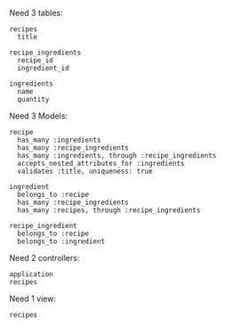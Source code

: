 Need 3 tables:

    recipes  
      title  

    recipe_ingredients  
      recipe_id  
      ingredient_id  

    ingredients   
      name  
      quantity  

Need 3 Models:

    recipe  
      has_many :ingredients  
      has_many :recipe_ingredients  
      has_many :ingredients, through :recipe_ingredients  
      accepts_nested_attributes_for :ingredients  
      validates :title, uniqueness: true

    ingredient  
      belongs_to :recipe  
      has_many :recipe_ingredients  
      has_many :recipes, through :recipe_ingredients  

    recipe_ingredient  
      belongs_to :recipe  
      belongs_to :ingredient  

Need 2 controllers:  

    application  
    recipes  

Need 1 view:  

    recipes  
